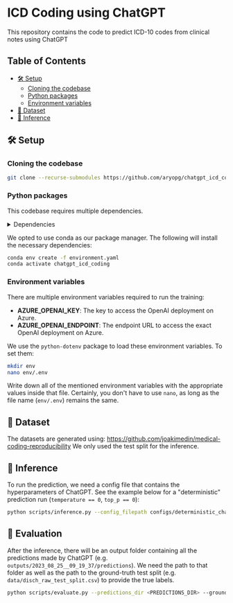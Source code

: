 <!-- omit in toc -->
# ICD Coding using ChatGPT

This repository contains the code to predict ICD-10 codes from clinical notes using ChatGPT

<!-- omit in toc -->
## Table of Contents
- [🛠️ Setup](#️-setup)
  - [Cloning the codebase](#cloning-the-codebase)
  - [Python packages](#python-packages)
  - [Environment variables](#environment-variables)
- [💾 Dataset](#-dataset)
- [🤖 Inference](#-inference)

## 🛠️ Setup
### Cloning the codebase

```bash
git clone --recurse-submodules https://github.com/aryopg/chatgpt_icd_coding.git
```

### Python packages
This codebase requires multiple dependencies.
<details>
<summary>Dependencies</summary>

```
- pip
- numpy
- pydantic
- python-dotenv
- black
- isort
- tqdm
- pandas
- matplotlib
- scikit-learn
```
</details>

We opted to use conda as our package manager. The following will install the necessary dependencies:
```bash
conda env create -f environment.yaml
conda activate chatgpt_icd_coding
```

### Environment variables

There are multiple environment variables required to run the training:

- **AZURE_OPENAI_KEY**: The key to access the OpenAI deployment on Azure.
- **AZURE_OPENAI_ENDPOINT**: The endpoint URL to access the exact OpenAI deployment on Azure.

We use the `python-dotenv` package to load these environment variables. To set them:

```bash
mkdir env
nano env/.env
```

Write down all of the mentioned environment variables with the appropriate values inside that file.
Certainly, you don't have to use `nano`, as long as the file name (`env/.env`) remains the same.

## 💾 Dataset

The datasets are generated using: https://github.com/joakimedin/medical-coding-reproducibility
We only used the test split for the inference.

## 🤖 Inference

To run the prediction, we need a config file that contains the hyperparameters of ChatGPT.
See the example below for a "deterministic" prediction run (`temperature == 0`, `top_p == 0`):

```bash
python scripts/inference.py --config_filepath configs/deterministic_chatgpt_mimic_iv_coding_system_user.yaml
```

## 🔬 Evaluation

After the inference, there will be an output folder containing all the predictions made by ChatGPT (e.g. `outputs/2023_08_25__09_19_37/predictions`).
We need the path to that folder as well as the path to the ground-truth test split (e.g. `data/disch_raw_test_split.csv`) to provide the true labels.

```bash
python scripts/evaluate.py --predictions_dir <PREDICTIONS_DIR> --groundtruth_path <GROUNDTRUTH_PATH>
```

